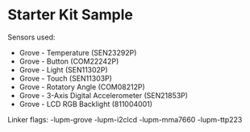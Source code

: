 Starter Kit Sample
==============

Sensors used:
* Grove - Temperature (SEN23292P)
* Grove - Button (COM22242P)
* Grove - Light (SEN11302P)
* Grove - Touch (SEN11303P)
* Grove - Rotatory Angle (COM08212P)
* Grove - 3-Axis Digital Accelerometer (SEN21853P)
* Grove - LCD RGB Backlight (811004001)

Linker flags:
-lupm-grove -lupm-i2clcd -lupm-mma7660 -lupm-ttp223 
